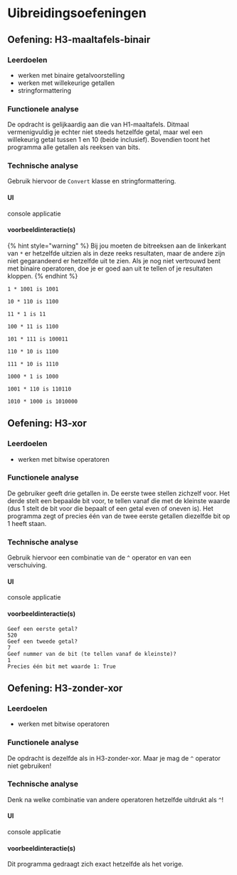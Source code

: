 # Uibreidingsoefeningen

## Oefening: H3-maaltafels-binair

### Leerdoelen

* werken met binaire getalvoorstelling
* werken met willekeurige getallen
* stringformattering

### Functionele analyse

De opdracht is gelijkaardig aan die van H1-maaltafels. Ditmaal vermenigvuldig je echter niet steeds hetzelfde getal, maar wel een willekeurig getal tussen 1 en 10 \(beide inclusief\). Bovendien toont het programma alle getallen als reeksen van bits.

### Technische analyse

Gebruik hiervoor de `Convert` klasse en stringformattering.

#### UI

console applicatie

#### voorbeeldinteractie\(s\)

{% hint style="warning" %}
Bij jou moeten de bitreeksen aan de linkerkant van `*` er hetzelfde uitzien als in deze reeks resultaten, maar de andere zijn niet gegarandeerd er hetzelfde uit te zien. Als je nog niet vertrouwd bent met binaire operatoren, doe je er goed aan uit te tellen of je resultaten kloppen.
{% endhint %}

```text
1 * 1001 is 1001
```

```text
10 * 110 is 1100
```

```text
11 * 1 is 11
```

```text
100 * 11 is 1100
```

```text
101 * 111 is 100011
```

```text
110 * 10 is 1100
```

```text
111 * 10 is 1110
```

```text
1000 * 1 is 1000
```

```text
1001 * 110 is 110110
```

```text
1010 * 1000 is 1010000
```

## Oefening: H3-xor

### Leerdoelen

* werken met bitwise operatoren

### Functionele analyse

De gebruiker geeft drie getallen in. De eerste twee stellen zichzelf voor. Het derde stelt een bepaalde bit voor, te tellen vanaf die met de kleinste waarde \(dus 1 stelt de bit voor die bepaalt of een getal even of oneven is\). Het programma zegt of precies één van de twee eerste getallen diezelfde bit op 1 heeft staan.

### Technische analyse

Gebruik hiervoor een combinatie van de `^` operator en van een verschuiving.

#### UI

console applicatie

#### voorbeeldinteractie\(s\)

```text
Geef een eerste getal?
520
Geef een tweede getal?
7
Geef nummer van de bit (te tellen vanaf de kleinste)?
1
Precies één bit met waarde 1: True
```

## Oefening: H3-zonder-xor

### Leerdoelen

* werken met bitwise operatoren

### Functionele analyse

De opdracht is dezelfde als in H3-zonder-xor. Maar je mag de `^` operator niet gebruiken!

### Technische analyse

Denk na welke combinatie van andere operatoren hetzelfde uitdrukt als `^`!

#### UI

console applicatie

#### voorbeeldinteractie\(s\)

Dit programma gedraagt zich exact hetzelfde als het vorige.


